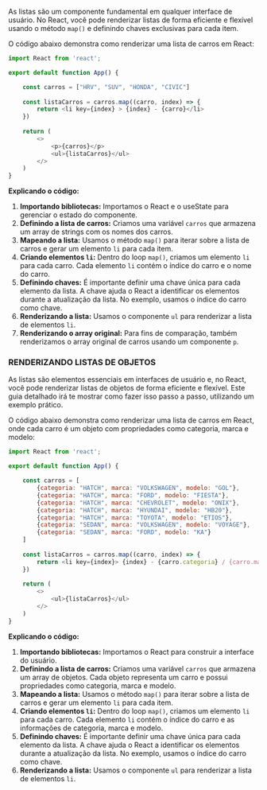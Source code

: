As listas são um componente fundamental em qualquer interface de usuário. No React, você pode renderizar listas de forma eficiente e flexível usando o método `map()` e definindo chaves exclusivas para cada item.

O código abaixo demonstra como renderizar uma lista de carros em React:

```js
import React from 'react';

export default function App() {

	const carros = ["HRV", "SUV", "HONDA", "CIVIC"]
	
	const listaCarros = carros.map((carro, index) => {
		return <li key={index} > {index} - {carro}</li>
	})
	
	return (
		<>
			<p>{carros}</p>
			<ul>{listaCarros}</ul>
		</>
	)
}
```

**Explicando o código:**

1. **Importando bibliotecas:** Importamos o React e o useState para gerenciar o estado do componente.
2. **Definindo a lista de carros:** Criamos uma variável `carros` que armazena um array de strings com os nomes dos carros.
3. **Mapeando a lista:** Usamos o método `map()` para iterar sobre a lista de carros e gerar um elemento `li` para cada item.
4. **Criando elementos `li`:** Dentro do loop `map()`, criamos um elemento `li` para cada carro. Cada elemento `li` contém o índice do carro e o nome do carro.
5. **Definindo chaves:** É importante definir uma chave única para cada elemento da lista. A chave ajuda o React a identificar os elementos durante a atualização da lista. No exemplo, usamos o índice do carro como chave.
6. **Renderizando a lista:** Usamos o componente `ul` para renderizar a lista de elementos `li`.
7. **Renderizando o array original:** Para fins de comparação, também renderizamos o array original de carros usando um componente `p`.

### RENDERIZANDO LISTAS DE OBJETOS
As listas são elementos essenciais em interfaces de usuário e, no React, você pode renderizar listas de objetos de forma eficiente e flexível. Este guia detalhado irá te mostrar como fazer isso passo a passo, utilizando um exemplo prático.

O código abaixo demonstra como renderizar uma lista de carros em React, onde cada carro é um objeto com propriedades como categoria, marca e modelo:

```js
import React from 'react';

export default function App() {

	const carros = [
		{categoria: "HATCH", marca: "VOLKSWAGEN", modelo: "GOL"},
		{categoria: "HATCH", marca: "FORD", modelo: "FIESTA"},
		{categoria: "HATCH", marca: "CHEVROLET", modelo: "ONIX"},
		{categoria: "HATCH", marca: "HYUNDAI", modelo: "HB20"},
		{categoria: "HATCH", marca: "TOYOTA", modelo: "ETIOS"},
		{categoria: "SEDAN", marca: "VOLKSWAGEN", modelo: "VOYAGE"},
		{categoria: "SEDAN", marca: "FORD", modelo: "KA"}
	]
	
	const listaCarros = carros.map((carro, index) => {
		return <li key={index}> {index} - {carro.categoria} / {carro.marca} / {carro.modelo}</li>
	})
	
	return (
		<>
			<ul>{listaCarros}</ul>
		</>
	)
}
```

**Explicando o código:**

1. **Importando bibliotecas:** Importamos o React para construir a interface do usuário.
2. **Definindo a lista de carros:** Criamos uma variável `carros` que armazena um array de objetos. Cada objeto representa um carro e possui propriedades como categoria, marca e modelo.
3. **Mapeando a lista:** Usamos o método `map()` para iterar sobre a lista de carros e gerar um elemento `li` para cada item.
4. **Criando elementos `li`:** Dentro do loop `map()`, criamos um elemento `li` para cada carro. Cada elemento `li` contém o índice do carro e as informações de categoria, marca e modelo.
5. **Definindo chaves:** É importante definir uma chave única para cada elemento da lista. A chave ajuda o React a identificar os elementos durante a atualização da lista. No exemplo, usamos o índice do carro como chave.
6. **Renderizando a lista:** Usamos o componente `ul` para renderizar a lista de elementos `li`.
